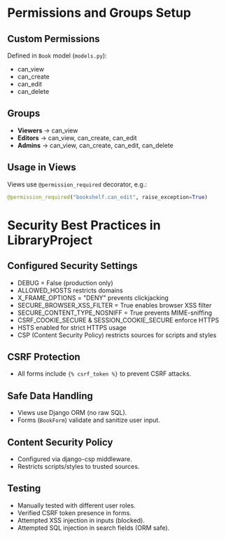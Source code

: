 # Permissions and Groups Setup

## Custom Permissions

Defined in `Book` model (`models.py`):

- can_view
- can_create
- can_edit
- can_delete

## Groups

- **Viewers** → can_view
- **Editors** → can_view, can_create, can_edit
- **Admins** → can_view, can_create, can_edit, can_delete

## Usage in Views

Views use `@permission_required` decorator, e.g.:

```python
@permission_required("bookshelf.can_edit", raise_exception=True)
```

# Security Best Practices in LibraryProject

## Configured Security Settings

- DEBUG = False (production only)
- ALLOWED_HOSTS restricts domains
- X_FRAME_OPTIONS = "DENY" prevents clickjacking
- SECURE_BROWSER_XSS_FILTER = True enables browser XSS filter
- SECURE_CONTENT_TYPE_NOSNIFF = True prevents MIME-sniffing
- CSRF_COOKIE_SECURE & SESSION_COOKIE_SECURE enforce HTTPS
- HSTS enabled for strict HTTPS usage
- CSP (Content Security Policy) restricts sources for scripts and styles

## CSRF Protection

- All forms include `{% csrf_token %}` to prevent CSRF attacks.

## Safe Data Handling

- Views use Django ORM (no raw SQL).
- Forms (`BookForm`) validate and sanitize user input.

## Content Security Policy

- Configured via django-csp middleware.
- Restricts scripts/styles to trusted sources.

## Testing

- Manually tested with different user roles.
- Verified CSRF token presence in forms.
- Attempted XSS injection in inputs (blocked).
- Attempted SQL injection in search fields (ORM safe).
